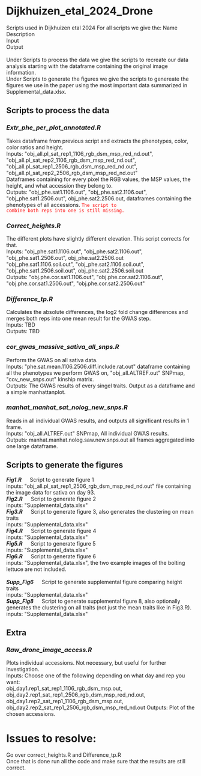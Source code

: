 # Dijkhuizen_etal_2024_Drone
Scripts used in Dijkhuizen etal 2024
For all scripts we give the:
Name<br>
Description<br>
Input<br>
Output<br>
<br>
Under Scripts to process the data we give the scripts to recreate our data analysis starting with the dataframe containing the original image information. <br>
Under Scripts to generate the figures we give the scripts to genereate the figures we use in the paper using the most important data summarized in Supplemental_data.xlsx. <br>

## Scripts to process the data
### *Extr_phe_per_plot_annotated.R*
Takes dataframe from previous script and extracts the phenotypes, color, color ratios and height.<br>
Inputs: "obj_all.pl_sat_rep1_1106_rgb_dsm_msp_red_nd.out", "obj_all.pl_sat_rep2_1106_rgb_dsm_msp_red_nd.out",<br> "obj_all.pl_sat_rep1_2506_rgb_dsm_msp_red_nd.out", "obj_all.pl_sat_rep2_2506_rgb_dsm_msp_red_nd.out" <br>
Dataframes containing for every pixel the RGB values, the MSP values, the height, and what accession they belong to. <br>
Outputs: "obj_phe.sat1.1106.out", "obj_phe.sat2.1106.out", "obj_phe.sat1.2506.out", obj_phe.sat2.2506.out, dataframes containing the phenotypes of all accessions.
<code style="color:red">The script to combine both reps into one is still missing.</code>

### *Correct_heights.R*
The different plots have slightly different elevation. This script corrects for that. <br>
Inputs: "obj_phe.sat1.1106.out", "obj_phe.sat2.1106.out", "obj_phe.sat1.2506.out", obj_phe.sat2.2506.out <br>
"obj_phe.sat1.1106.soil.out", "obj_phe.sat2.1106.soil.out", "obj_phe.sat1.2506.soil.out", obj_phe.sat2.2506.soil.out <br>
Outputs: "obj.phe.cor.sat1.1106.out", "obj.phe.cor.sat2.1106.out", "obj.phe.cor.sat1.2506.out", "obj.phe.cor.sat2.2506.out"

### *Difference_tp.R*
Calculates the absolute differences, the log2 fold change differences and merges both reps into one mean result for the GWAS step. <br>
Inputs: TBD <br>
Outputs: TBD <br>

### *cor_gwas_massive_sativa_all_snps.R*
Perform the GWAS on all sativa data.<br>
Inputs: "phe.sat.mean.1106.2506.diff.include.rat.out" dataframe containing all the phenotypes we perform GWAS on, "obj_all.ALTREF.out" SNPmap, "cov_new_snps.out" kinship matrix. <br>
Outputs: The GWAS results of every singel traits. Output as a dataframe and a simple manhattanplot.

### *manhat_manhat_sat_nolog_new_snps.R*
Reads in all individual GWAS results, and outputs all significant results in 1 frame. <br>
Inputs: "obj_all.ALTREF.out" SNPmap, All individual GWAS results. <br>
Outputs: manhat.manhat.nolog.saw.new.snps.out all frames aggregated into one large dataframe.

## Scripts to generate the figures
***Fig1.R*** &emsp; Script to generate figure 1<br>
inputs: "obj_all.pl_sat_rep1_2506_rgb_dsm_msp_red_nd.out" file containing the image data for sativa on day 93.<br>
***Fig2.R*** &emsp; Script to generate figure 2<br>
inputs: "Supplemental_data.xlsx" <br>
***Fig3.R*** &emsp; Script to generate figure 3, also generates the clustering on mean traits<br>
inputs: "Supplemental_data.xlsx" <br>
***Fig4.R*** &emsp; Script to generate figure 4<br>
inputs: "Supplemental_data.xlsx" <br>
***Fig5.R*** &emsp; Script to generate figure 5<br>
inputs: "Supplemental_data.xlsx" <br>
***Fig6.R*** &emsp; Script to generate figure 6<br>
inputs: "Supplemental_data.xlsx", the two example images of the bolting lettuce are not included. <br>
<br>
***Supp_Fig6*** &emsp; Script to generate supplemental figure comparing height traits<br>
inputs: "Supplemental_data.xlsx" <br>
***Supp_Fig8*** &emsp; Script to generate supplemental figure 8, also optionally generates the clustering on all traits (not just the mean traits like in Fig3.R). <br>
inputs: "Supplemental_data.xlsx" <br>

## Extra
### *Raw_drone_image_access.R*
Plots individual accessions. Not necessary, but useful for further investigation. <br>
Inputs: Choose one of the following depending on what day and rep you want: <br>
obj_day1.rep1_sat_rep1_1106_rgb_dsm_msp.out, obj_day2.rep1_sat_rep1_2506_rgb_dsm_msp_red_nd.out, obj_day1.rep2_sat_rep1_1106_rgb_dsm_msp.out, obj_day2.rep2_sat_rep1_2506_rgb_dsm_msp_red_nd.out
Outputs: Plot of the chosen accessions.

# Issues to resolve: <br>
Go over correct_heights.R and Difference_tp.R <br>
Once that is done run all the code and make sure that the results are still correct.
